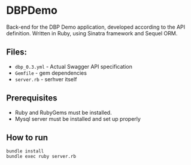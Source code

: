 # DBPDemo
Back-end for the DBP Demo application, developed according to the API definition.
Written in Ruby, using Sinatra framework and Sequel ORM.

## Files:
* `dbp_0.3.yml` - Actual Swagger API specification <br>
* `Gemfile` - gem dependencies <br>
* `server.rb` - serhver itself

## Prerequisites
* Ruby and RubyGems must be installed.
* Mysql server must be installed and set up properly

## How to run
`bundle install` <br>
`bundle exec ruby server.rb`
